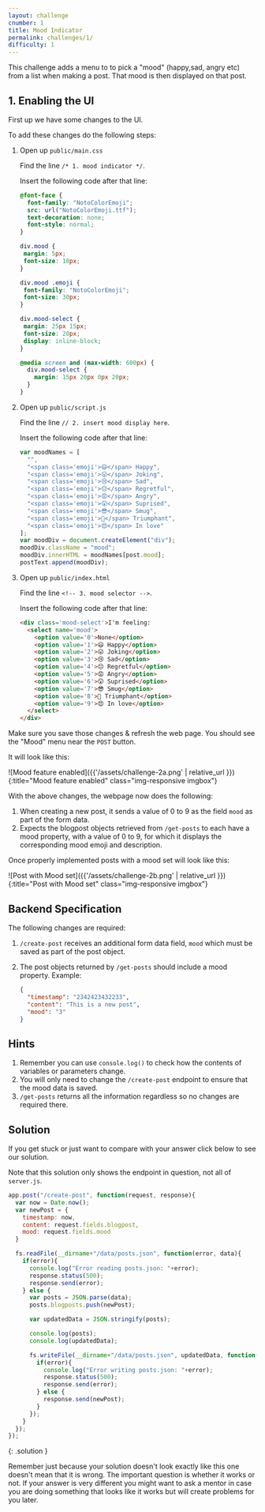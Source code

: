 ```yaml
---
layout: challenge
cnumber: 1
title: Mood Indicator
permalink: challenges/1/
difficulty: 1
---
```


This challenge adds a menu to to pick a "mood" (happy,sad, angry etc) from a list when making a post.  That mood is then displayed on that post.

<!--BREAK-->

## 1. Enabling the UI

First up we have some changes to the UI.

To add these changes do the following steps:

1. Open up `public/main.css`

    Find the line `/* 1. mood indicator */`.

    Insert the following code after that line:

    ```css
    @font-face {
      font-family: "NotoColorEmoji";
      src: url("NotoColorEmoji.ttf");
      text-decoration: none;
      font-style: normal;
    }

    div.mood {
     margin: 5px;
     font-size: 18px;
    }

    div.mood .emoji {
     font-family: "NotoColorEmoji";
     font-size: 30px;
    }

    div.mood-select {
     margin: 25px 15px;
     font-size: 20px;
     display: inline-block;
    }

    @media screen and (max-width: 600px) {
      div.mood-select {
        margin: 15px 20px 0px 20px;
      }
    }
    ```

2. Open up `public/script.js`

    Find the line `// 2. insert mood display here`.

    Insert the following code after that line:

    ```javascript
    var moodNames = [
      "",
      "<span class='emoji'>😃</span> Happy",
      "<span class='emoji'>😛</span> Joking",
      "<span class='emoji'>😢</span> Sad",
      "<span class='emoji'>😔</span> Regretful",
      "<span class='emoji'>😡</span> Angry",
      "<span class='emoji'>😲</span> Suprised",
      "<span class='emoji'>😎</span> Smug",
      "<span class='emoji'>👑</span> Triumphant",
      "<span class='emoji'>😍</span> In love"
    ];
    var moodDiv = document.createElement("div");
    moodDiv.className = "mood";
    moodDiv.innerHTML = moodNames[post.mood];
    postText.append(moodDiv);
    ```


3. Open up `public/index.html`

    Find the line `<!-- 3. mood selector -->`.

    Insert the following code after that line:

    ```html
    <div class='mood-select'>I'm feeling:
      <select name='mood'>
        <option value='0'>None</option>
        <option value='1'>😃 Happy</option>
        <option value='2'>😛 Joking</option>
        <option value='3'>😢 Sad</option>
        <option value='4'>😔 Regretful</option>
        <option value='5'>😡 Angry</option>
        <option value='6'>😲 Suprised</option>
        <option value='7'>😎 Smug</option>
        <option value='8'>👑 Triumphant</option>
        <option value='9'>😍 In love</option>
      </select>
    </div>
    ```

Make sure you save those changes & refresh the web page.  You should see the "Mood" menu near the `POST` button.

It will look like this:

![Mood feature enabled]({{'/assets/challenge-2a.png' | relative_url }}){:title="Mood feature enabled" class="img-responsive imgbox"}

With the above changes, the webpage now does the following:

1. When creating a new post, it sends a value of 0 to 9 as the field `mood` as part of the form data.
2. Expects the blogpost objects retrieved from `/get-posts` to each have a mood property, with a value of 0 to 9, for which it displays the corresponding mood emoji and description.

Once properly implemented posts with a mood set will look like this:

![Post with Mood set]({{'/assets/challenge-2b.png' | relative_url }}){:title="Post with Mood set" class="img-responsive imgbox"}


## Backend Specification

The following changes are required:

1. `/create-post` receives an additional form data field, `mood` which must be saved as part of the post object.
2. The post objects returned by `/get-posts` should include a mood property. Example:

    ```json
    {
      "timestamp": "2342423432233",
      "content": "This is a new post",
      "mood": "3"
    }
    ```

## Hints

1. Remember you can use `console.log()` to check how the contents of variables or parameters change.
2. You will only need to change the `/create-post` endpoint to ensure that the mood data is saved.  
3. `/get-posts` returns all the information regardless so no changes are required there.

## Solution

If you get stuck or just want to compare with your answer click below to see our solution.

Note that this solution only shows the endpoint in question, not all of `server.js`.

```javascript
app.post("/create-post", function(request, response){
  var now = Date.now();
  var newPost = {
    timestamp: now,
    content: request.fields.blogpost,
    mood: request.fields.mood
  }

  fs.readFile(__dirname+"/data/posts.json", function(error, data){
    if(error){
      console.log("Error reading posts.json: "+error);
      response.status(500);
      response.send(error);
    } else {
      var posts = JSON.parse(data);
      posts.blogposts.push(newPost);

      var updatedData = JSON.stringify(posts);

      console.log(posts);
      console.log(updatedData);

      fs.writeFile(__dirname+"/data/posts.json", updatedData, function(error){
        if(error){
          console.log("Error writing posts.json: "+error);
          response.status(500);
          response.send(error);
        } else {
          response.send(newPost);
        }
      });
    }
  });
});
```
{: .solution }

Remember just because your solution doesn't look exactly like this one doesn't mean that it is wrong.  The important question is whether it works or not.  If your answer is very different you might want to ask a mentor in case you are doing something that looks like it works but will create problems for you later.
